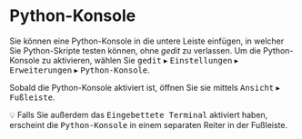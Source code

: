 <!--
German translation of the gedit documentation

Jan Arne Petersen <jap@gnome.org>, 2007.
Mario Blättermann <mario.blaettermann@gmail.com>, 2008-2013, 2017, 2020.
Andre Klapper <ak-47@gmx.net>, 2009.
Wolfgang Stöggl <c72578@yahoo.de>, 2011.
Gabor Karsay <gabor.karsay@gmx.at>, 2011.
Benjamin Steinwender <b@stbe.at>, 2014.
Christian Kirbach <Christian.Kirbach@gmail.com>, 2011, 2013-2014.
Jürgen Benvenuti <gastornis@posteo.org>, 2022.

Translator credits:
Jan Arne Petersen <jap@gnome.org>, 2007
Mario Blättermann <mario.blaettermann@gmail.com>, 2008-2013, 2020
Christian Kirbach <christian.kirbach@gmail.com>, 2011-2020
Benjamin Steinwender <b@stbe.at>, 2014-2015
Jürgen Benvenuti <gastornis@posteo.org>, 2022
-->

# Python-Konsole

Sie können eine Python-Konsole in die untere Leiste einfügen, in welcher Sie Python-Skripte testen können, ohne _gedit_ zu verlassen. Um die Python-Konsole zu aktivieren, wählen Sie <kbd><samp>gedit</samp></kbd> ▸ <kbd><samp>Einstellungen</samp></kbd> ▸ <kbd><samp>Erweiterungen</samp></kbd> ▸ <kbd><samp>Python-Konsole</samp></kbd>.

Sobald die Python-Konsole aktiviert ist, öffnen Sie sie mittels <kbd><samp>Ansicht</samp></kbd> ▸ <kbd><samp>Fußleiste</samp></kbd>.

:bulb: Falls Sie außerdem das <kbd><samp>Eingebettete Terminal</samp></kbd> aktiviert haben, erscheint die <kbd><samp>Python-Konsole</samp></kbd> in einem separaten Reiter in der Fußleiste.
